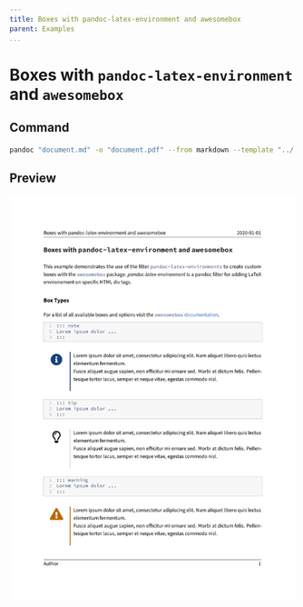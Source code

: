 ```yaml
---
title: Boxes with pandoc-latex-environment and awesomebox
parent: Examples
...
```


# Boxes with `pandoc-latex-environment` and `awesomebox`

## Command

``` bash
pandoc "document.md" -o "document.pdf" --from markdown --template "../../eisvogel.tex" --filter pandoc-latex-environment --listings
```

## Preview

[![](preview.png)](document.pdf)